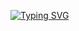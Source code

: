 [![Typing SVG](https://readme-typing-svg.herokuapp.com?color=%2336BCF7&lines=Hello+my+name+is+Alexander+Raisov)](https://git.io/typing-svg)
